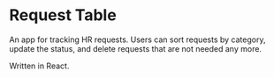 # Request Table

An app for tracking HR requests. Users can sort requests by category, update the status, and delete requests that are not needed any more.

Written in React.
